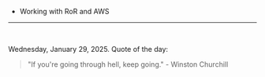- Working with RoR and AWS

---

<br>

<!-- quote_marker -->
Wednesday, January 29, 2025. Quote of the day:

> "If you're going through hell, keep going." - Winston Churchill
